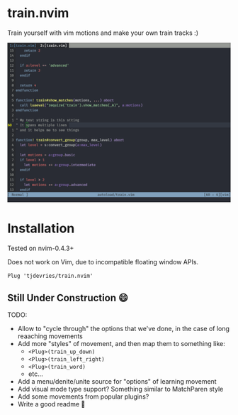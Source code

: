 # train.nvim

Train yourself with vim motions and make your own train tracks :)

![example](./media/example.gif)


# Installation

Tested on nvim-0.4.3+

Does not work on Vim, due to incompatible floating window APIs.

```vim
Plug 'tjdevries/train.nvim'
```


## Still Under Construction :smile:

TODO:
- Allow to "cycle through" the options that we've done, in the case of long reaaching movements
- Add more "styles" of movement, and then map them to something like:
  - `<Plug>(train_up_down)`
  - `<Plug>(train_left_right)`
  - `<Plug>(train_word)`
  - etc...
- Add a menu/denite/unite source for "options" of learning movement
- Add visual mode type support? Something similar to MatchParen style
- Add some movements from popular plugins?
- Write a good readme :star2:
